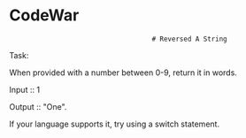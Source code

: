 # CodeWar
                                        # Reversed A String

Task:

When provided with a number between 0-9, return it in words.

Input :: 1

Output :: "One".

If your language supports it, try using a switch statement.
